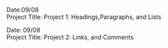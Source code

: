 Date:09/08</br>
Project Title: Project 1: Headings,Paragraphs, and Lists

Date: 09/08</br>
Project Title: Project 2: Links, and Comments
